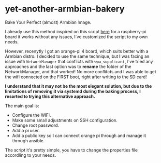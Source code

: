 # yet-another-armbian-bakery
Bake Your Perfect (almost) Armbian Image.

I already use this method inspired on this script [here](https://github.com/kenfallon/fix-ssh-on-pi/blob/master/fix-ssh-on-pi.bash) for a raspberry-pi board it works without any issues, I've customized the script to my own needs. 

However, recenytly I got an orange-pi 4 board, which suits better with a Armbian distro. I decided to use the same technique, but I was facing an issue with `NetworkManager` that conflicts with `wpa_supplicant`, I've tried any approaches and the last option was to **rename** the folder of the NetworkManager, and that worked! No more conflitcts and I was able to get the wifi connected on the FIRST boot, right after writing to the SD card! 

**I understand that it may not be the most elegant solution, but due to the limitations of removing it via systemd during the baking process, I resorted to trying this alternative approach.**

The main goal is:
- Configure the WIFI.
- Make some small adjustments on SSH configuration.
- Change root password.
- Add a pi user.
- Add a public key so I can connect orange pi through and manage it through ansible.

The script it's pretty simple, you have to change the properties file accordling to your needs.
